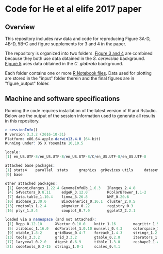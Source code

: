# Code for He et al elife 2017 paper

## Overview

This repository includes raw data and code for reproducing Figure 3A-D, 4B-D, 5B-C and figure supplements for 3 and 4 in the paper.

The repository is organized into two folders. [Figure 3 and 4](Figure_3_and_4) are combined because they both use data obtained in the _S. cerevisiae_ background. [Figure 5](Figure_5) uses data obtained in the _C. glabrata_ background.

Each folder contains one or more [R Notebook files](http://rmarkdown.rstudio.com/r_notebooks.html). Data used for plotting are stored in the "input" folder therein and the final figures are in "figure_output" folder.

## Machine and software specifications

Running the code requires installation of the latest version of R and Rstudio. Below are the output of the session information used to generate all results in this repository.

```r
> sessionInfo()
R version 3.3.2 (2016-10-31)
Platform: x86_64-apple-darwin13.4.0 (64-bit)
Running under: OS X Yosemite 10.10.5

locale:
[1] en_US.UTF-8/en_US.UTF-8/en_US.UTF-8/C/en_US.UTF-8/en_US.UTF-8

attached base packages:
[1] stats4    parallel  stats     graphics  grDevices utils     datasets  methods  
[9] base     

other attached packages:
 [1] GenomicRanges_1.22.4 GenomeInfoDb_1.6.3   IRanges_2.4.8       
 [4] S4Vectors_0.8.11     edgeR_3.12.0         RColorBrewer_1.1-2  
 [7] data.table_1.10.4    limma_3.26.8         NMF_0.20.6          
[10] Biobase_2.30.0       BiocGenerics_0.16.1  cluster_2.0.5       
[13] rngtools_1.2.4       pkgmaker_0.22        registry_0.3        
[16] plyr_1.8.4           cowplot_0.7.0        ggplot2_2.2.1       

loaded via a namespace (and not attached):
 [1] Rcpp_0.12.10      XVector_0.10.0    knitr_1.16        magrittr_1.5     
 [5] zlibbioc_1.16.0   doParallel_1.0.10 munsell_0.4.3     colorspace_1.2-6 
 [9] xtable_1.8-2      gridBase_0.4-7    foreach_1.4.3     stringr_1.2.0    
[13] tools_3.3.2       grid_3.3.2        gtable_0.2.0      iterators_1.0.8  
[17] lazyeval_0.2.0    digest_0.6.9      tibble_1.3.0      reshape2_1.4.2   
[21] codetools_0.2-15  stringi_1.0-1     scales_0.4.1     
```

